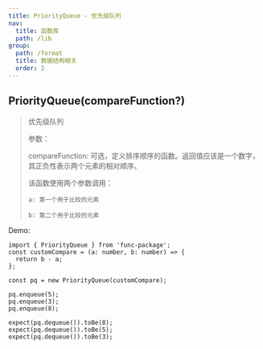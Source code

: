 ```yaml
---
title: PriorityQueue - 优先级队列
nav:
  title: 函数库
  path: /lib
group:
  path: /format
  title: 数据结构相关
  order: 2
---
```


## PriorityQueue(compareFunction?)

> 优先级队列
>
> 参数：
>
> compareFunction: 可选，定义排序顺序的函数。返回值应该是一个数字，其正负性表示两个元素的相对顺序。
>
> 该函数使用两个参数调用：
>
>     a: 第一个用于比较的元素
>
>     b: 第二个用于比较的元素

Demo:

```tsx | pure
import { PriorityQueue } from 'func-package';
const customCompare = (a: number, b: number) => {
  return b - a;
};

const pq = new PriorityQueue(customCompare);

pq.enqueue(5);
pq.enqueue(3);
pq.enqueue(8);

expect(pq.dequeue()).toBe(8);
expect(pq.dequeue()).toBe(5);
expect(pq.dequeue()).toBe(3);
```
